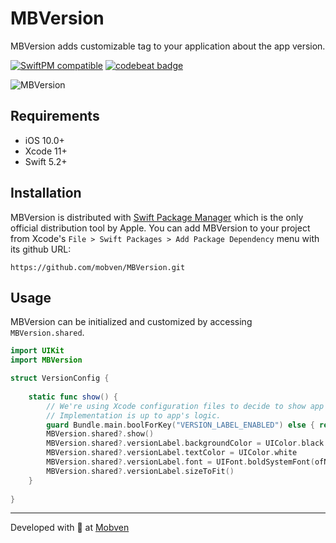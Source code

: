 # MBVersion

MBVersion adds customizable tag to your application about the app version.

[![SwiftPM compatible](https://img.shields.io/badge/SwiftPM-compatible-brightgreen.svg)](https://swift.org/package-manager/)
[![codebeat badge](https://codebeat.co/badges/d84c4136-a8e6-4ef4-85a0-0d3690646043)](https://codebeat.co/projects/github-com-mobven-mbversion-main)

![MBVersion](https://github.com/mobven/MBVersion/blob/main/docs/scr_1.png)

## Requirements
* iOS 10.0+
* Xcode 11+
* Swift 5.2+

## Installation
MBVersion is distributed with [Swift Package Manager](https://swift.org/package-manager/) which is the only official distribution tool by Apple. You can add MBVersion to your project from Xcode's `File > Swift Packages > Add Package Dependency` menu with its github URL:
```
https://github.com/mobven/MBVersion.git
```

## Usage
MBVersion can be initialized and customized by accessing `MBVersion.shared`.

```swift
import UIKit
import MBVersion

struct VersionConfig {
    
    static func show() {
        // We're using Xcode configuration files to decide to show app label.
        // Implementation is up to app's logic.
        guard Bundle.main.boolForKey("VERSION_LABEL_ENABLED") else { return }
        MBVersion.shared?.show()
        MBVersion.shared?.versionLabel.backgroundColor = UIColor.black.withAlphaComponent(0.4)
        MBVersion.shared?.versionLabel.textColor = UIColor.white
        MBVersion.shared?.versionLabel.font = UIFont.boldSystemFont(ofNewSize: 16)
        MBVersion.shared?.versionLabel.sizeToFit()
    }
    
}
```

---
Developed with 🖤 at [Mobven](https://mobven.com/)
